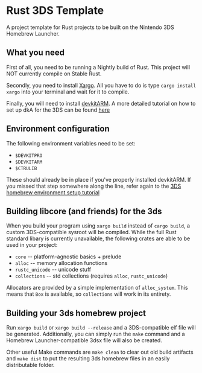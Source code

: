 # Rust 3DS Template

A project template for Rust projects to be built on the Nintendo 3DS Homebrew Launcher.


## What you need

First of all, you need to be running a Nightly build of Rust. This project will NOT currently compile on Stable Rust.

Secondly, you need to install [Xargo](https://github.com/japaric/xargo). All you have to do is type `cargo install xargo` into your terminal and wait for it to compile.

Finally, you will need to install [devkitARM](http://sourceforge.net/projects/devkitpro/files/devkitARM/). A more detailed tutorial on how to set up dkA for the 3DS can be found [here](http://3dbrew.org/wiki/Setting_up_Development_Environment)


## Environment configuration

The following environment variables need to be set:

 * `$DEVKITPRO`
 * `$DEVKITARM`
 * `$CTRULIB`
 
These should already be in place if you've properly installed devkitARM. If you missed that step somewhere along the line, refer again to the [3DS homebrew environment setup tutorial](http://3dbrew.org/wiki/Setting_up_Development_Environment)
 

## Building libcore (and friends) for the 3ds

When you build your program using `xargo build` instead of `cargo build`, a custom 3DS-compatible sysroot will be compiled. While the full Rust standard libary is currently unavailable, the following crates are able to be used in your project: 

 * `core` -- platform-agnostic basics + prelude
 * `alloc` -- memory allocation functions
 * `rustc_unicode` -- unicode stuff
 * `collections` -- std collections (requires `alloc`, `rustc_unicode`)

Allocators are provided by a simple implementation of `alloc_system`. This means that `Box` is available, so `collections` will work in its entirety.


## Building your 3ds homebrew project

Run `xargo build` or `xargo build --release` and a 3DS-compatible elf file will be generated. Additionally, you can simply run the `make` command and a Homebrew Launcher-compatible 3dsx file will also be created.

Other useful Make commands are `make clean` to clear out old build artifacts and `make dist` to put the resulting 3ds homebrew files in an easily distributable folder.
